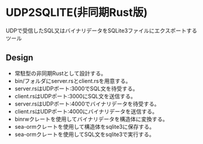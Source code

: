 # UDP2SQLITE(非同期Rust版)
UDPで受信したSQL又はバイナリデータをSQLite3ファイルにエクスポートするツール

## Design
* 常駐型の非同期Rustとして設計する。
* bin/フォルダにserver.rsとclient.rsを用意する。
* server.rsはUDPポート:3000でSQL文を待受する。
* client.rsはUDPポート:3000にSQL文を送信する。
* server.rsはUDPポート:4000でバイナリデータを待受する。
* client.rsはUDPポート:4000にバイナリデータを送信する。
* binrwクレートを使用してバイナリデータを構造体に変換する。
* sea-ormクレートを使用して構造体をsqlite3に保存する。
* sea-ormクレートを使用してSQL文をsqlite3で実行する。

